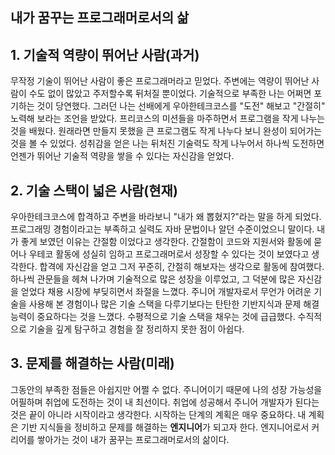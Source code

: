 ## 내가 꿈꾸는 프로그래머로서의 삶

## 1. 기술적 역량이 뛰어난 사람(과거)

무작정 기술이 뛰어난 사람이 좋은 프로그래머라고 믿었다. 주변에는 역량이 뛰어난 사람이 수도 없이 많았고 주저할수록 뒤처질 뿐이었다.
기술적으로 부족한 나는 어쩌면 포기하는 것이 당연했다. 그러던 나는 선배에게 우아한테크코스를 "도전" 해보고 "간절히" 노력해 보라는 조언을 받았다. 
프리코스의 미션들을 마주하면서 프로그램을 작게 나누는 것을 배웠다. 원래라면 만들지 못했을 큰 프로그램도 작게 나누다 보니 완성이 되어가는 것을 볼 수 있었다.
성취감을 얻은 나는 뒤처진 기술력도 작게 나누어서 하나씩 도전하면 언젠가 뛰어난 기술적 역량을 쌓을 수 있다는 자신감을 얻었다.

## 2. 기술 스택이 넓은 사람(현재)

우아한테크코스에 합격하고 주변을 바라보니 "내가 왜 뽑혔지?"라는 말을 하게 되었다. 프로그래밍 경험이라고는 부족하고 실력도 자바 문법이나 알던 수준이었으니 말이다.
내가 좋게 보였던 이유는 간절함 이었다고 생각한다. 간절함이 코드와 지원서와 활동에 묻어나 우테코 활동에 성실히 임하고 프로그래머로서 성장할 수 있다는 것이 보였다고 생각한다.
합격에 자신감을 얻고 그저 꾸준히, 간절히 해보자는 생각으로 활동에 참여했다. 하나씩 관문들을 헤쳐 나가며 기술적으로 많은 성장을 이루었고, 그 덕분에 많은 자신감을 얻었다
채용 시장에 부딪히면서 좌절을 느꼈다. 주니어 개발자로서 무언가 어려운 기술을 사용해 본 경험이나 많은 기술 스택을 다루기보다는 탄탄한 기반지식과 문제 해결 능력이 중요하다는 것을 느꼈다.
수평적으로 기술 스택을 채우는 것에 급급했다. 수직적으로 기술을 깊게 탐구하고 경험을 잘 정리하지 못한 점이 아쉽다.

## 3. 문제를 해결하는 사람(미래)

그동안의 부족한 점들은 아쉽지만 어쩔 수 없다. 주니어이기 때문에 나의 성장 가능성을 어필하며 취업에 도전하는 것이 내 최선이다. 
취업에 성공해서 주니어 개발자가 된다는 것은 끝이 아니라 시작이라고 생각한다. 
시작하는 단계의 계획은 매우 중요하다. 내 계획은 기반 지식들을 정비하고 문제를 해결하는 **엔지니어**가 되고자 한다.
엔지니어로서 커리어를 쌓아가는 것이 내가 꿈꾸는 프로그래머로서의 삶이다.
